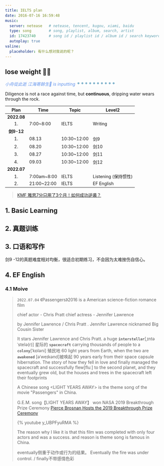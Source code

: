 ```yaml
---
title: IELTS plan
date: 2016-07-16 16:59:48
music:
  server: netease   # netease, tencent, kugou, xiami, baidu
  type: song        # song, playlist, album, search, artist
  id: 17423740      # song id / playlist id / album id / search keyword
  autoplay: true
valine:
  placeholder: 有什么想对我说的呢？
---
```


## lose weight 💪🏻

<p style="font-style:italic;color:cornflowerblue;">小舟從此逝 江海寄餘生🧘 is inputting <img src=/images/tw/main-progress-blue-dot.gif style="box-shadow:none; margin:0;height:16px">
</p>

Diligence is not a race against time, but **continuous**, dripping water wears through the rock. 

Plan | Time | Topic | Level2
:---: | --- | --- | ---
**2022.08** | | |
1. | 7:00~8:00 | IELTS | Writing
**剑9-12**| | |
1. | 08.13 | 10:30~12:00 | 剑9
2. | 08.20 | 10:30~12:00 | 剑10
3. | 08.27 | 10:30~12:00 | 剑11
4. | 09.03 | 10:30~12:00 | 剑12
**2022.07** | | | 
1. | 7:00am~8:00 | IELTS | Listening (保持惯性)
2. | 21:00~22:00 | IELTS | EF English

> [KMF 雅思7分只用了3个月！如何成功逆袭？](https://course.kmf.com/article/495/29/0)


## 1. Basic Learning

## 2. 真题训练  

## 3. 口语和写作

剑9 -12的真题难度相对均衡，很适合初期练习，不会因为太难挫伤自信心。

## 4. EF English

### 4.1 Moive

> `2022.07.04` 《Passengers》2016 is a American science-fiction romance film 
>
> chief actor - Chris Pratt
> chief actress - Jennifer Lawrence 
>
> by Jennifer Lawrence / Chris Pratt . Jennifer Lawrence nicknamed Big Cousin Sister
>
>  It stars Jennifer Lawrence and Chris Pratt. a huge **`interstellar`**[ˌɪntəˈstelə(r)] 星际的 **`spacecraft`** carrying thousands of people to a **`colony`**[ˈkɒləni] 殖民地 60 light years from Earth, when the two are **`awakened`**  [əˈweɪkənd]被唤起 90 years early from their space capsule hibernation.
>  The story of how they fell in love and finally managed the spacecraft and successfully flew[fluː] to the second planet, and they eventually grew old, but the houses and trees in the spacecraft left their footprints
>
> A Chinese song \<LIGHT YEARS AWAY\> is the theme song of the movie "Passengers" in China.
>
> G.E.M. song【LIGHT YEARS AWAY】 won NASA 2019 Breakthrough Prize Ceremony
> [Pierce Brosnan Hosts the 2019 Breakthrough Prize Ceremony](https://www.youtube.com/watch?v=FNcnaknGJ4E)
>
> {% youtube y_UBPFyuRMA %}
>
> The reason why I like it is that this film was completed with only four actors and was a success. and reason is theme song is famous in China.
>
> eventually侧重于动作或行为的结果。 Eventually the fire was under control. / finally不带感情色彩



